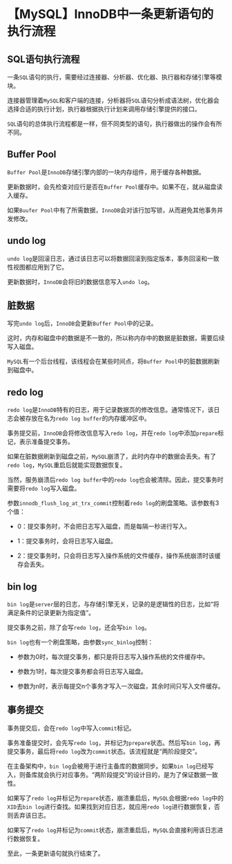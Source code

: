 # 【MySQL】InnoDB中一条更新语句的执行流程



## SQL语句执行流程

一条`SQL`语句的执行，需要经过连接器、分析器、优化器、执行器和存储引擎等模块。

连接器管理着`MySQL`和客户端的连接，分析器将`SQL`语句分析成语法树，优化器会选择合适的执行计划，执行器根据执行计划来调用存储引擎提供的接口。

`SQL`语句的总体执行流程都是一样，但不同类型的语句，执行器做出的操作会有所不同。


## Buffer Pool

`Buffer Pool`是`InnoDB`存储引擎内部的一块内存组件，用于缓存各种数据。

更新数据时，会先检查对应行是否在`Buffer Pool`缓存中。如果不在，就从磁盘读入缓存。

如果`Buufer Pool`中有了所需数据，`InnoDB`会对该行加写锁，从而避免其他事务并发修改。


## undo log

`undo log`是回滚日志，通过该日志可以将数据回滚到指定版本，事务回滚和一致性视图都应用到了它。

更新数据时，`InnoDB`会将旧的数据信息写入`undo log`。


## 脏数据

写完`undo log`后，`InnoDB`会更新`Buffer Pool`中的记录。

这时，内存和磁盘中的数据是不一致的，所以称内存中的数据是脏数据，需要后续写入磁盘。

`MySQL`有一个后台线程，该线程会在某些时间点，将`Buffer Pool`中的脏数据刷新到磁盘中。


## redo log

`redo log`是`InnoDB`特有的日志，用于记录数据页的修改信息。通常情况下，该日志会被存放在名为`redo log buffer`的内存缓冲区中。

事务提交前，`InnoDB`会将修改信息写入`redo log`，并在`redo log`中添加`prepare`标记，表示准备提交事务。

如果在脏数据刷新到磁盘之前，`MySQL`崩溃了，此时内存中的数据会丢失。有了`redo log`，`MySQL`重启后就能实现数据恢复。

当然，服务崩溃后`redo log buffer`中的`redo log`也会被清除。因此，提交事务时需要将`redo log`写入磁盘。

参数`innodb_flush_log_at_trx_commit`控制着`redo log`的刷盘策略。该参数有3个值：

- 0：提交事务时，不会把日志写入磁盘，而是每隔一秒进行写入。

- 1：提交事务时，会将日志写入磁盘。

- 2：提交事务时，只会将日志写入操作系统的文件缓存，操作系统崩溃时该缓存会丢失。


## bin log

`bin log`是`server`层的日志，与存储引擎无关，记录的是逻辑性的日志，比如“将满足条件的记录更新为指定值”。

提交事务之前，除了会写`redo log`，还会写`bin log`。

`bin log`也有一个刷盘策略，由参数`sync_binlog`控制：

- 参数为0时，每次提交事务，都只是将日志写入操作系统的文件缓存中。

- 参数为1时，每次提交事务都会将日志写入磁盘。

- 参数为n时，表示每提交n个事务才写入一次磁盘，其余时间只写入文件缓存。


## 事务提交

事务提交后，会在`redo log`中写入`commit`标记。

事务准备提交时，会先写`redo log`，并标记为`prepare`状态。然后写`bin log`，再提交事务，最后将`redo log`改为`commit`状态。该流程就是“两阶段提交”。

在主备架构中，`bin log`会被用于进行主备库的数据同步。如果`bin log`已经写入，则备库就会执行对应事务。“两阶段提交”的设计目的，是为了保证数据一致性。

如果写了`redo log`并标记为`repare`状态，崩溃重启后，`MySQL`会根据`redo log`中的`XID`去`bin log`进行查找。如果找到对应日志，就应用`redo log`进行数据恢复，否则丢弃该日志。

如果写了`redo log`并标记为`commit`状态，崩溃重启后，`MySQL`会直接利用该日志进行数据恢复。

至此，一条更新语句就执行结束了。


